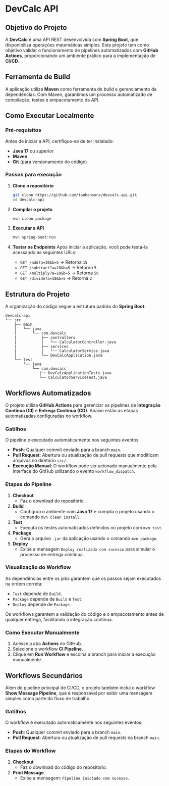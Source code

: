 # DevCalc API

## Objetivo do Projeto
A **DevCalc** é uma API REST desenvolvida com **Spring Boot**, que disponibiliza operações matemáticas simples. Este projeto tem como objetivo validar o funcionamento de pipelines automatizados com **GitHub Actions**, proporcionando um ambiente prático para a implementação de **CI/CD**.

## Ferramenta de Build
A aplicação utiliza **Maven** como ferramenta de build e gerenciamento de dependências. Com Maven, garantimos um processo automatizado de compilação, testes e empacotamento da API.

## Como Executar Localmente

### Pré-requisitos
Antes de iniciar a API, certifique-se de ter instalado:
- **Java 17** ou superior
- **Maven**
- **Git** (para versionamento do código)

### Passos para execução
1. **Clone o repositório**
   ```bash
   git clone https://github.com/taohansens/devcalc-api.git
   cd devcalc-api
   ```

2. **Compilar o projeto**
   ```bash
   mvn clean package
   ```

3. **Executar a API**
   ```bash
   mvn spring-boot:run
   ```

4. **Testar os Endpoints**
   Após iniciar a aplicação, você pode testá-la acessando as seguintes URLs:
    - `GET /add?a=10&b=5` → Retorna `15`
    - `GET /subtract?a=10&b=5` → Retorna `5`
    - `GET /multiply?a=10&b=5` → Retorna `50`
    - `GET /divide?a=10&b=5` → Retorna `2`

## Estrutura do Projeto
A organização do código segue a estrutura padrão do **Spring Boot**:
```
devcalc-api
└── src
    ├── main
    │   └── java
    │       └── com.devcalc
    |           ├── controllers
    |           |   └── CalculatorController.java
    |           ├── services
    |           |   └── CalculatorService.java
    │           └── DevCalcApplication.java
    └── test
        └── java
            └── com.devcalc
               ├── DevCalcApplicationTests.java
               └── CalculatorServiceTest.java
```

## Workflows Automatizados

O projeto utiliza **GitHub Actions** para gerenciar os pipelines de **Integração Contínua (CI)** e **Entrega Contínua (CD)**. Abaixo estão as etapas automatizadas configuradas no workflow.

### Gatilhos
O pipeline é executado automaticamente nos seguintes eventos:
- **Push**: Qualquer commit enviado para a branch `main`.
- **Pull Request**: Abertura ou atualização de pull requests que modificam arquivos no diretório `src/`.
- **Execução Manual**: O workflow pode ser acionado manualmente pela interface do GitHub utilizando o evento `workflow_dispatch`.

### Etapas do Pipeline
1. **Checkout**
   - Faz o download do repositório.
2. **Build**
   - Configura o ambiente com **Java 17** e compila o projeto usando o comando `mvn clean install`.
3. **Test**
   - Executa os testes automatizados definidos no projeto com `mvn test`.
4. **Package**
   - Gera o arquivo `.jar` da aplicação usando o comando `mvn package`.
5. **Deploy**
   - Exibe a mensagem `Deploy realizado com sucesso` para simular o processo de entrega contínua.

### Visualização do Workflow
As dependências entre os jobs garantem que os passos sejam executados na ordem correta:
- `Test` depende de `Build`.
- `Package` depende de `Build` e `Test`.
- `Deploy` depende de `Package`.

Os workflows garantem a validação do código e o empacotamento antes de qualquer entrega, facilitando a integração contínua.

### Como Executar Manualmente
1. Acesse a aba **Actions** no GitHub.
2. Selecione o workflow **CI Pipeline**.
3. Clique em **Run Workflow** e escolha a branch para iniciar a execução manualmente.

## Workflows Secundários

Além do pipeline principal de CI/CD, o projeto também inclui o workflow **Show Message Pipeline**, que é responsável por exibir uma mensagem simples como parte do fluxo de trabalho.

### Gatilhos
O workflow é executado automaticamente nos seguintes eventos:
- **Push**: Qualquer commit enviado para a branch `main`.
- **Pull Request**: Abertura ou atualização de pull requests na branch `main`.

### Etapas do Workflow
1. **Checkout**
   - Faz o download do código do repositório.
2. **Print Message**
   - Exibe a mensagem: `Pipeline iniciado com sucesso`.
